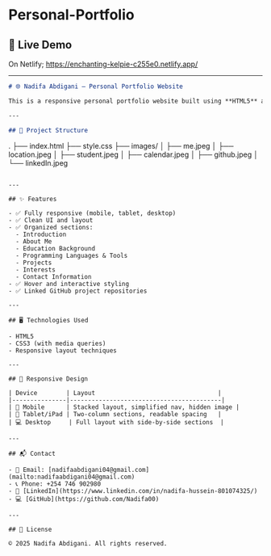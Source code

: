 # Personal-Portfolio
## 🔗 Live Demo

On Netlify; 
https://enchanting-kelpie-c255e0.netlify.app/

---

```markdown
# 🌐 Nadifa Abdigani – Personal Portfolio Website

This is a responsive personal portfolio website built using **HTML5** and **CSS3**, showcasing about me, my education background, programming languages I know, projects I've worked on, interests and contact information.

---

## 📁 Project Structure

```

.
├── index.html
├── style.css
├── images/
│   ├── me.jpeg
│   ├── location.jpeg
│   ├── student.jpeg
│   ├── calendar.jpeg
│   ├── github.jpeg
│   └── linkedIn.jpeg

```

---

## ✨ Features

- ✅ Fully responsive (mobile, tablet, desktop)
- ✅ Clean UI and layout
- ✅ Organized sections:
  - Introduction
  - About Me
  - Education Background
  - Programming Languages & Tools
  - Projects
  - Interests
  - Contact Information
- ✅ Hover and interactive styling
- ✅ Linked GitHub project repositories

---

## 🖥️ Technologies Used

- HTML5
- CSS3 (with media queries)
- Responsive layout techniques

---

## 📱 Responsive Design

| Device        | Layout                                  |
|---------------|------------------------------------------|
| 📱 Mobile      | Stacked layout, simplified nav, hidden image |
| 📱 Tablet/iPad | Two-column sections, readable spacing   |
| 💻 Desktop     | Full layout with side-by-side sections  |

---

## 📬 Contact

- 📧 Email: [nadifaabdigani04@gmail.com](mailto:nadifaabdigani04@gmail.com)
- 📞 Phone: +254 746 902980
- 💼 [LinkedIn](https://www.linkedin.com/in/nadifa-hussein-801074325/)
- 💻 [GitHub](https://github.com/Nadifa00)

---

## 📄 License

© 2025 Nadifa Abdigani. All rights reserved.
